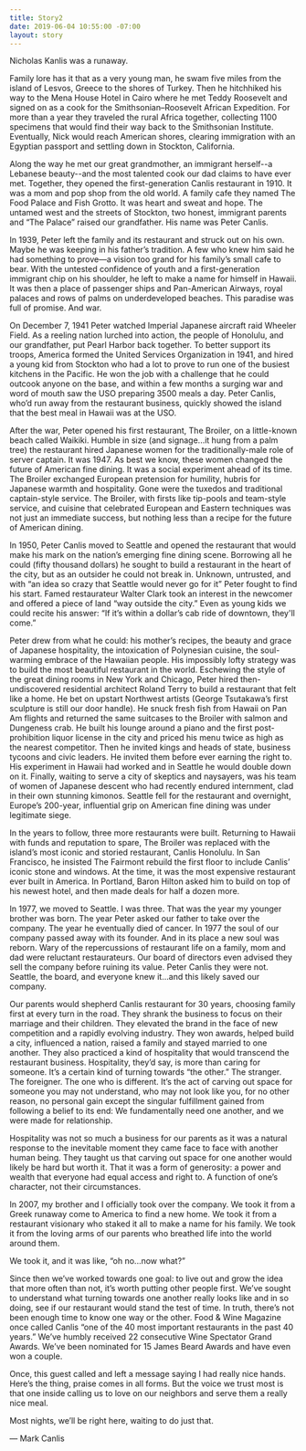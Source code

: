 ```yaml
---
title: Story2
date: 2019-06-04 10:55:00 -07:00
layout: story
---
```


<p class="mb5 Display2">Nicholas Kanlis was a runaway.</p>

<p class="mb5 Display2">Family lore has it that as a very young man, he swam five miles from the island of Lesvos, Greece to the shores of Turkey. Then he hitchhiked his way to the Mena House Hotel in Cairo where he met Teddy Roosevelt and signed on as a cook for the Smithsonian–Roosevelt African Expedition. For more than a year they traveled the rural Africa together, collecting 1100 specimens that would find their way back to the Smithsonian Institute. Eventually, Nick would reach American shores, clearing immigration with an Egyptian passport and settling down in Stockton, California.</p>

<p class="mb5 Display2">Along the way he met our great grandmother, an immigrant herself--a Lebanese beauty--and the most talented cook our dad claims to have ever met. Together, they opened the first-generation Canlis restaurant in 1910. It was a mom and pop shop from the old world. A family cafe they named The Food Palace and Fish Grotto. It was heart and sweat and hope. The untamed west and the streets of Stockton, two honest, immigrant parents and “The Palace” raised our grandfather. His name was Peter Canlis.</p>

<p class="mb5 Display2">In 1939, Peter left the family and its restaurant and struck out on his own. Maybe he was keeping in his father’s tradition. A few who knew him said he had something to prove—a vision too grand for his family’s small cafe to bear. With the untested confidence of youth and a first-generation immigrant chip on his shoulder, he left to make a name for himself in Hawaii. It was then a place of passenger ships and Pan-American Airways, royal palaces and rows of palms on underdeveloped beaches. This paradise was full of promise. And war.</p>

<p class="mb5 Display2">On December 7, 1941 Peter watched Imperial Japanese aircraft raid Wheeler Field. As a reeling nation lurched into action, the people of Honolulu, and our grandfather, put Pearl Harbor back together. To better support its troops, America formed the United Services Organization in 1941, and hired a young kid from Stockton who had a lot to prove to run one of the busiest kitchens in the Pacific. He won the job with a challenge that he could outcook anyone on the base, and within a few months a surging war and word of mouth saw the USO preparing 3500 meals a day. Peter Canlis, who’d run away from the restaurant business, quickly showed the island that the best meal in Hawaii was at the USO.</p>

<p class="mb5 Display2">After the war, Peter opened his first restaurant, The Broiler, on a little-known beach called Waikiki. Humble in size (and signage...it hung from a palm tree) the restaurant hired Japanese women for the traditionally-male role of server captain. It was 1947. As best we know, these women changed the future of American fine dining. It was a social experiment ahead of its time. The Broiler exchanged European pretension for humility, hubris for Japanese warmth and hospitality. Gone were the tuxedos and traditional captain-style service. The Broiler, with firsts like tip-pools and team-style service, and cuisine that celebrated European and Eastern techniques was not just an immediate success, but nothing less than a recipe for the future of American dining.</p>

<p class="mb5 Display2">In 1950, Peter Canlis moved to Seattle and opened the restaurant that would make his mark on the nation’s emerging fine dining scene. Borrowing all he could (fifty thousand dollars) he sought to build a restaurant in the heart of the city, but as an outsider he could not break in. Unknown, untrusted, and with “an idea so crazy that Seattle would never go for it” Peter fought to find his start. Famed restaurateur Walter Clark took an interest in the newcomer and offered a piece of land “way outside the city.” Even as young kids we could recite his answer: “If it’s within a dollar’s cab ride of downtown, they'll come.”</p>

<p class="mb5 Display2">Peter drew from what he could: his mother’s recipes, the beauty and grace of Japanese hospitality, the intoxication of Polynesian cuisine, the soul-warming embrace of the Hawaiian people. His impossibly lofty strategy was to build the most beautiful restaurant in the world. Eschewing the style of the great dining rooms in New York and Chicago, Peter hired then-undiscovered residential architect Roland Terry to build a restaurant that felt like a home. He bet on upstart Northwest artists (George Tsutakawa’s first sculpture is still our door handle). He snuck fresh fish from Hawaii on Pan Am flights and returned the same suitcases to the Broiler with salmon and Dungeness crab. He built his lounge around a piano and the first post-prohibition liquor license in the city and priced his menu twice as high as the nearest competitor. Then he invited kings and heads of state, business tycoons and civic leaders. He invited them before ever earning the right to. His experiment in Hawaii had worked and in Seattle he would double down on it. Finally, waiting to serve a city of skeptics and naysayers, was his team of women of Japanese descent who had recently endured internment, clad in their own stunning kimonos. Seattle fell for the restaurant and overnight, Europe’s 200-year, influential grip on American fine dining was under legitimate siege.</p>

<p class="mb5 Display2">In the years to follow, three more restaurants were built. Returning to Hawaii with funds and reputation to spare, The Broiler was replaced with the island’s most iconic and storied restaurant, Canlis Honolulu.  In San Francisco, he insisted The Fairmont rebuild the first floor to include Canlis’ iconic stone and windows. At the time, it was the most expensive restaurant ever built in America. In Portland, Baron Hilton asked him to build on top of his newest hotel, and then made deals for half a dozen more.</p>

<p class="mb5 Display2">In 1977, we moved to Seattle. I was three. That was the year my younger brother was born. The year Peter asked our father to take over the company. The year he eventually died of cancer. In 1977 the soul of our company passed away with its founder. And in its place a new soul was reborn. Wary of the repercussions of restaurant life on a family, mom and dad were reluctant restaurateurs. Our board of directors even advised they sell the company before ruining its value. Peter Canlis they were not. Seattle, the board, and everyone knew it...and this likely saved our company.</p>

<p class="mb5 Display2">Our parents would shepherd Canlis restaurant for 30 years, choosing family first at every turn in the road. They shrank the business to focus on their marriage and their children. They elevated the brand in the face of new competition and a rapidly evolving industry. They won awards, helped build a city, influenced a nation, raised a family and stayed married to one another. They also practiced a kind of hospitality that would transcend the restaurant business. Hospitality, they’d say, is more than caring for someone. It’s a certain kind of turning towards “the other.” The stranger. The foreigner. The one who is different. It’s the act of carving out space for someone you may not understand, who may not look like you, for no other reason, no personal gain except the singular fulfillment gained from following a belief to its end: We fundamentally need one another, and we were made for relationship.</p>

<p class="mb5 Display2">Hospitality was not so much a business for our parents as it was a natural response to the inevitable moment they came face to face with another human being. They taught us that carving out space for one another would likely be hard but worth it. That it was a form of generosity: a power and wealth that everyone had equal access and right to. A function of one’s character, not their circumstances.</p>

<p class="mb5 Display2">In 2007, my brother and I officially took over the company. We took it from a Greek runaway come to America to find a new home. We took it from a restaurant visionary who staked it all to make a name for his family. We took it from the loving arms of our parents who breathed life into the world around them.  </p>

<p class="mb5 Display2">We took it, and it was like, “oh no...now what?”</p>

<p class="mb5 Display2">Since then we’ve worked towards one goal: to live out and grow the idea that more often than not, it’s worth putting other people first. We’ve sought to understand what turning towards one another really looks like and in so doing, see if our restaurant would stand the test of time. In truth, there’s not been enough time to know one way or the other. Food & Wine Magazine once called Canlis “one of the 40 most important restaurants in the past 40 years.” We’ve humbly received 22 consecutive Wine Spectator Grand Awards. We’ve been nominated for 15 James Beard Awards and have even won a couple.  </p>

<p class="mb5 Display2">Once, this guest called and left a message saying I had really nice hands. Here’s the thing, praise comes in all forms. But the voice we trust most is that one inside calling us to love on our neighbors and serve them a really nice meal.</p>

<p class="mb5 Display2">Most nights, we’ll be right here, waiting to do just that.</p>

<p class="mb5 Display2">— Mark Canlis</p>